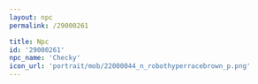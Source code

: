 ```yaml
---
layout: npc
permalink: /29000261

title: Npc
id: '29000261'
npc_name: 'Checky'
icon_url: 'portrait/mob/22000044_n_robothyperracebrown_p.png'
---
```

